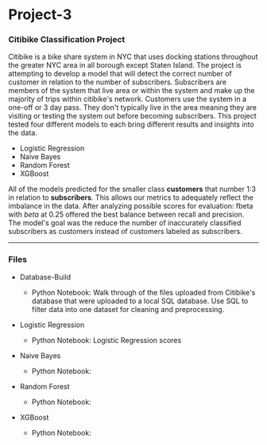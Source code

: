 # Project-3

### Citibike Classification Project

Citibike is a bike share system in NYC that uses docking stations throughout the greater NYC area in all borough except Staten Island. The project is attempting to develop a model that will detect the correct number of customer in relation to the number of subscribers. Subscribers are members of the system that live area or within the system and make up the majority of trips within citibike's network. Customers use the system in a one-off or 3 day pass. They don't typically live in the area meaning they are visiting or testing the system out before becoming subscribers. This project tested four different models to each bring different results and insights into the data. 

- Logistic Regression
- Naive Bayes
- Random Forest
- XGBoost

All of the models predicted for the smaller class **customers** that number 1:3 in relation to **subscribers**. This allows our metrics to adequately reflect the imbalance in the data. After analyzing possible scores for evaluation: fbeta with _beta_ at 0.25 offered the best balance between recall and precision. The model's goal was the reduce the number of inaccurately classified subscribers as customers instead of customers labeled as subscribers. 

---

### Files

- Database-Build
    - Python Notebook: Walk through of the files uploaded from Citibike's database that were uploaded to a local SQL database. Use SQL to filter data into one dataset for cleaning and preprocessing. 
    
- Logistic Regression
    - Python Notebook: Logistic Regression scores 
    
- Naive Bayes
    - Python Notebook:
    
- Random Forest
    - Python Notebook:
    
- XGBoost
    - Python Notebook: